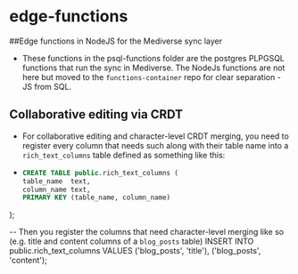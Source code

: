 # edge-functions
##Edge functions in NodeJS for the Mediverse sync layer
- These functions in the psql-functions folder are the postgres PLPGSQL functions that run the sync in Mediverse. The NodeJs functions are not here but moved to the `functions-container` repo for clear separation - JS from SQL.

## Collaborative editing via CRDT
- For collaborative editing and character-level CRDT merging, you need to register every column that needs such along with their table name into a `rich_text_columns` table defined as something like this:
- ```sql
  CREATE TABLE public.rich_text_columns (
  table_name  text,
  column_name text,
  PRIMARY KEY (table_name, column_name)
);

-- Then you register the columns that need character-level merging like so (e.g. title and content columns of a `blog_posts` table)
INSERT INTO public.rich_text_columns VALUES
  ('blog_posts', 'title'),
  ('blog_posts', 'content');

  ```
